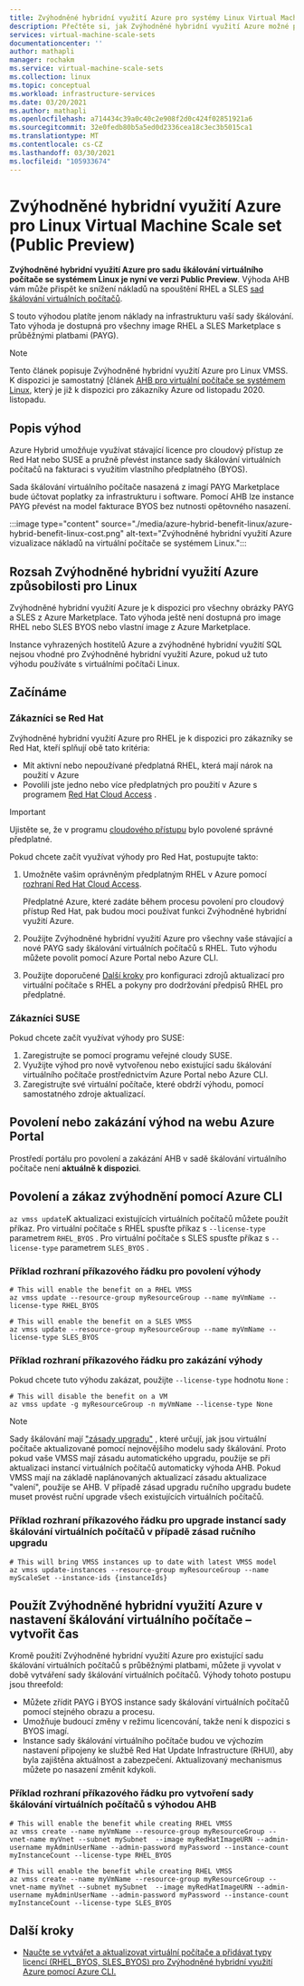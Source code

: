 ```yaml
---
title: Zvýhodněné hybridní využití Azure pro systémy Linux Virtual Machine Scale Sets
description: Přečtěte si, jak Zvýhodněné hybridní využití Azure možné použít na sadu škálování virtuálních počítačů, která vám pomůžou ušetřit peníze na virtuálních počítačích s Linux běžícími na Azure.
services: virtual-machine-scale-sets
documentationcenter: ''
author: mathapli
manager: rochakm
ms.service: virtual-machine-scale-sets
ms.collection: linux
ms.topic: conceptual
ms.workload: infrastructure-services
ms.date: 03/20/2021
ms.author: mathapli
ms.openlocfilehash: a714434c39a0c40c2e908f2d0c424f02851921a6
ms.sourcegitcommit: 32e0fedb80b5a5ed0d2336cea18c3ec3b5015ca1
ms.translationtype: MT
ms.contentlocale: cs-CZ
ms.lasthandoff: 03/30/2021
ms.locfileid: "105933674"
---
```

# <a name="azure-hybrid-benefit-for-linux-virtual-machine-scale-set-public-preview"></a>Zvýhodněné hybridní využití Azure pro Linux Virtual Machine Scale set (Public Preview)

**Zvýhodněné hybridní využití Azure pro sadu škálování virtuálního počítače se systémem Linux je nyní ve verzi Public Preview**. Výhoda AHB vám může přispět ke snížení nákladů na spouštění RHEL a SLES [sad škálování virtuálních počítačů](https://docs.microsoft.com/azure/virtual-machine-scale-sets/overview).

S touto výhodou platíte jenom náklady na infrastrukturu vaší sady škálování. Tato výhoda je dostupná pro všechny image RHEL a SLES Marketplace s průběžnými platbami (PAYG).


>[!NOTE]
> Tento článek popisuje Zvýhodněné hybridní využití Azure pro Linux VMSS. K dispozici je samostatný [článek [AHB pro virtuální počítače se systémem Linux](https://docs.microsoft.com/azure/virtual-machines/linux/azure-hybrid-benefit-linux), který je již k dispozici pro zákazníky Azure od listopadu 2020. listopadu.

## <a name="benefit-description"></a>Popis výhod
Azure Hybrid umožňuje využívat stávající licence pro cloudový přístup ze Red Hat nebo SUSE a pružně převést instance sady škálování virtuálních počítačů na fakturaci s využitím vlastního předplatného (BYOS). 

Sada škálování virtuálního počítače nasazená z imagí PAYG Marketplace bude účtovat poplatky za infrastrukturu i software. Pomocí AHB lze instance PAYG převést na model fakturace BYOS bez nutnosti opětovného nasazení.

:::image type="content" source="./media/azure-hybrid-benefit-linux/azure-hybrid-benefit-linux-cost.png" alt-text="Zvýhodněné hybridní využití Azure vizualizace nákladů na virtuální počítače se systémem Linux.":::

## <a name="scope-of-azure-hybrid-benefit-eligibility-for-linux"></a>Rozsah Zvýhodněné hybridní využití Azure způsobilosti pro Linux
Zvýhodněné hybridní využití Azure je k dispozici pro všechny obrázky PAYG a SLES z Azure Marketplace. Tato výhoda ještě není dostupná pro image RHEL nebo SLES BYOS nebo vlastní image z Azure Marketplace.

Instance vyhrazených hostitelů Azure a zvýhodněné hybridní využití SQL nejsou vhodné pro Zvýhodněné hybridní využití Azure, pokud už tuto výhodu používáte s virtuálními počítači Linux.

## <a name="get-started"></a>Začínáme

### <a name="red-hat-customers"></a>Zákazníci se Red Hat

Zvýhodněné hybridní využití Azure pro RHEL je k dispozici pro zákazníky se Red Hat, kteří splňují obě tato kritéria:

- Mít aktivní nebo nepoužívané předplatná RHEL, která mají nárok na použití v Azure
- Povolili jste jedno nebo více předplatných pro použití v Azure s programem [Red Hat Cloud Access](https://www.redhat.com/en/technologies/cloud-computing/cloud-access) .

> [!IMPORTANT]
> Ujistěte se, že v programu [cloudového přístupu](https://www.redhat.com/en/technologies/cloud-computing/cloud-access) bylo povolené správné předplatné.

Pokud chcete začít využívat výhody pro Red Hat, postupujte takto:

1. Umožněte vašim oprávněným předplatným RHEL v Azure pomocí [rozhraní Red Hat Cloud Access](https://access.redhat.com/management/cloud).

   Předplatné Azure, které zadáte během procesu povolení pro cloudový přístup Red Hat, pak budou moci používat funkci Zvýhodněné hybridní využití Azure.
1. Použijte Zvýhodněné hybridní využití Azure pro všechny vaše stávající a nové PAYG sady škálování virtuálních počítačů s RHEL. Tuto výhodu můžete povolit pomocí Azure Portal nebo Azure CLI.
1. Použijte doporučené [Další kroky](https://access.redhat.com/articles/5419341) pro konfiguraci zdrojů aktualizací pro virtuální počítače s RHEL a pokyny pro dodržování předpisů RHEL pro předplatné.


### <a name="suse-customers"></a>Zákazníci SUSE

Pokud chcete začít využívat výhody pro SUSE:

1. Zaregistrujte se pomocí programu veřejné cloudy SUSE.
1. Využijte výhod pro nově vytvořenou nebo existující sadu škálování virtuálního počítače prostřednictvím Azure Portal nebo Azure CLI.
1. Zaregistrujte své virtuální počítače, které obdrží výhodu, pomocí samostatného zdroje aktualizací.


## <a name="enable-and-disable-the-benefit-on-azure-portal"></a>Povolení nebo zakázání výhod na webu Azure Portal 
Prostředí portálu pro povolení a zakázání AHB v sadě škálování virtuálního počítače není **aktuálně k dispozici**.

## <a name="enable-and-disable-the-benefit-using-azure-cli"></a>Povolení a zákaz zvýhodnění pomocí Azure CLI

`az vmss update`K aktualizaci existujících virtuálních počítačů můžete použít příkaz. Pro virtuální počítače s RHEL spusťte příkaz s `--license-type` parametrem `RHEL_BYOS` . Pro virtuální počítače s SLES spusťte příkaz s `--license-type` parametrem `SLES_BYOS` .

### <a name="cli-example-to-enable-the-benefit"></a>Příklad rozhraní příkazového řádku pro povolení výhody
```azurecli
# This will enable the benefit on a RHEL VMSS
az vmss update --resource-group myResourceGroup --name myVmName --license-type RHEL_BYOS

# This will enable the benefit on a SLES VMSS
az vmss update --resource-group myResourceGroup --name myVmName --license-type SLES_BYOS
```
### <a name="cli-example-to-disable-the-benefit"></a>Příklad rozhraní příkazového řádku pro zakázání výhody
Pokud chcete tuto výhodu zakázat, použijte `--license-type` hodnotu `None` :

```azurecli
# This will disable the benefit on a VM
az vmss update -g myResourceGroup -n myVmName --license-type None
```

>[!NOTE]
> Sady škálování mají ["zásady upgradu"](https://docs.microsoft.com/azure/virtual-machine-scale-sets/virtual-machine-scale-sets-upgrade-scale-set#how-to-bring-vms-up-to-date-with-the-latest-scale-set-model) , které určují, jak jsou virtuální počítače aktualizované pomocí nejnovějšího modelu sady škálování. Proto pokud vaše VMSS mají zásadu automatického upgradu, použije se při aktualizaci instancí virtuálních počítačů automaticky výhoda AHB. Pokud VMSS mají na základě naplánovaných aktualizací zásadu aktualizace "valení", použije se AHB.
V případě zásad upgradu ručního upgradu budete muset provést ruční upgrade všech existujících virtuálních počítačů.  

### <a name="cli-example-to-upgrade-virtual-machine-scale-set-instances-in-case-of-manual-upgrade-policy"></a>Příklad rozhraní příkazového řádku pro upgrade instancí sady škálování virtuálních počítačů v případě zásad ručního upgradu 
```azurecli
# This will bring VMSS instances up to date with latest VMSS model 
az vmss update-instances --resource-group myResourceGroup --name myScaleSet --instance-ids {instanceIds}
```

## <a name="apply-the-azure-hybrid-benefit-at-virtual-machine-scale-set-create-time"></a>Použít Zvýhodněné hybridní využití Azure v nastavení škálování virtuálního počítače – vytvořit čas 
Kromě použití Zvýhodněné hybridní využití Azure pro existující sadu škálování virtuálních počítačů s průběžnými platbami, můžete ji vyvolat v době vytváření sady škálování virtuálních počítačů. Výhody tohoto postupu jsou threefold:
- Můžete zřídit PAYG i BYOS instance sady škálování virtuálních počítačů pomocí stejného obrazu a procesu.
- Umožňuje budoucí změny v režimu licencování, takže není k dispozici s BYOS imagí.
- Instance sady škálování virtuálního počítače budou ve výchozím nastavení připojeny ke službě Red Hat Update Infrastructure (RHUI), aby byla zajištěna aktuálnost a zabezpečení. Aktualizovaný mechanismus můžete po nasazení změnit kdykoli.

### <a name="cli-example-to-create-virtual-machine-scale-set-with-ahb-benefit"></a>Příklad rozhraní příkazového řádku pro vytvoření sady škálování virtuálních počítačů s výhodou AHB
```azurecli
# This will enable the benefit while creating RHEL VMSS
az vmss create --name myVmName --resource-group myResourceGroup --vnet-name myVnet --subnet mySubnet  --image myRedHatImageURN --admin-username myAdminUserName --admin-password myPassword --instance-count myInstanceCount --license-type RHEL_BYOS 

# This will enable the benefit while creating RHEL VMSS
az vmss create --name myVmName --resource-group myResourceGroup --vnet-name myVnet --subnet mySubnet  --image myRedHatImageURN --admin-username myAdminUserName --admin-password myPassword --instance-count myInstanceCount --license-type SLES_BYOS
```

## <a name="next-steps"></a>Další kroky
* [Naučte se vytvářet a aktualizovat virtuální počítače a přidávat typy licencí (RHEL_BYOS, SLES_BYOS) pro Zvýhodněné hybridní využití Azure pomocí Azure CLI.](/cli/azure/vmss)
